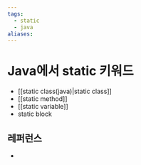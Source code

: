 ```yaml
---
tags:
  - static
  - java
aliases:
---
```

# Java에서 static 키워드
- [[static class(java)|static class]]
- [[static method]]
- [[static variable]]
- static block


## 레퍼런스
- 